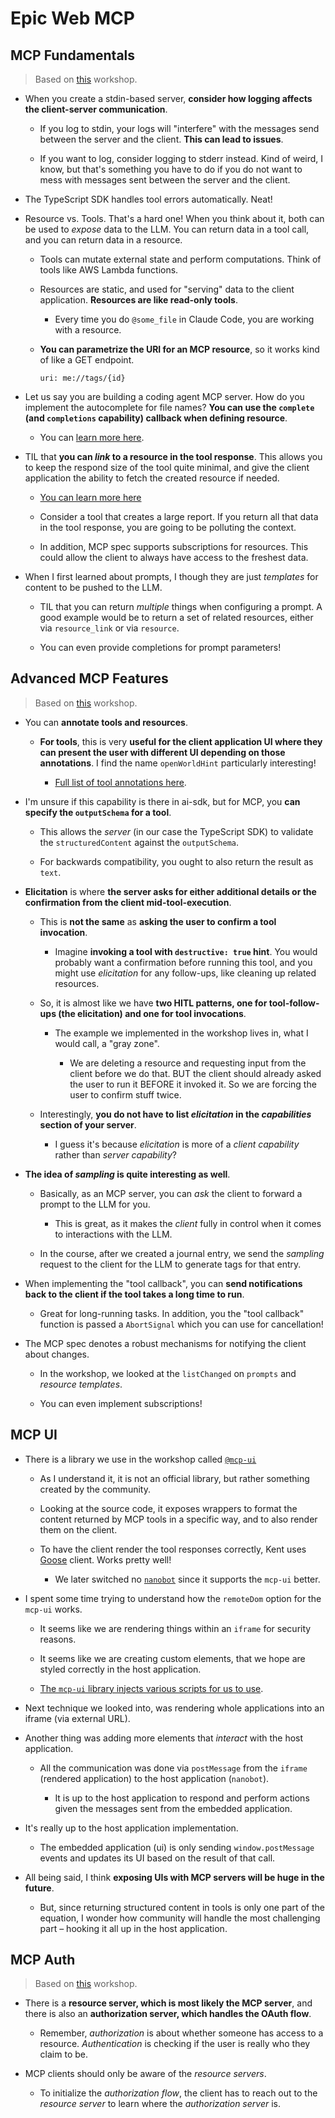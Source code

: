 # Epic Web MCP

## MCP Fundamentals

> Based on [this](https://github.com/epicweb-dev/mcp-fundamentals) workshop.

- When you create a stdin-based server, **consider how logging affects the client-server communication**.

  - If you log to stdin, your logs will "interfere" with the messages send between the server and the client. **This can lead to issues**.

  - If you want to log, consider logging to stderr instead. Kind of weird, I know, but that's something you have to do if you do not want to mess with messages sent between the server and the client.

- The TypeScript SDK handles tool errors automatically. Neat!

- Resource vs. Tools. That's a hard one! When you think about it, both can be used to _expose_ data to the LLM. You can return data in a tool call, and you can return data in a resource.

  - Tools can mutate external state and perform computations. Think of tools like AWS Lambda functions.

  - Resources are static, and used for "serving" data to the client application. **Resources are like read-only tools**.

    - Every time you do `@some_file` in Claude Code, you are working with a resource.

  - **You can parametrize the URI for an MCP resource**, so it works kind of like a GET endpoint.

    ```text
    uri: me://tags/{id}
    ```

- Let us say you are building a coding agent MCP server. How do you implement the autocomplete for file names? **You can use the `complete` (and `completions` capability) callback when defining resource**.

  - You can [learn more here](https://modelcontextprotocol.io/specification/2025-03-26/server/utilities/completion).

- TIL that **you can _link_ to a resource in the tool response**. This allows you to keep the respond size of the tool quite minimal, and give the client application the ability to fetch the created resource if needed.

  - [You can learn more here](https://modelcontextprotocol.io/specification/2025-06-18/server/tools#resource-links)

  - Consider a tool that creates a large report. If you return all that data in the tool response, you are going to be polluting the context.

  - In addition, MCP spec supports subscriptions for resources. This could allow the client to always have access to the freshest data.

- When I first learned about prompts, I though they are just _templates_ for content to be pushed to the LLM.

  - TIL that you can return _multiple_ things when configuring a prompt. A good example would be to return a set of related resources, either via `resource_link` or via `resource`.

  - You can even provide completions for prompt parameters!

## Advanced MCP Features

> Based on [this](https://github.com/epicweb-dev/advanced-mcp-features) workshop.

- You can **annotate tools and resources**.

  - **For tools**, this is very **useful for the client application UI where they can present the user with different UI depending on those annotations**. I find the name `openWorldHint` particularly interesting!

    - [Full list of tool annotations here](https://modelcontextprotocol.io/specification/2025-06-18/schema#toolannotations).

- I'm unsure if this capability is there in ai-sdk, but for MCP, you **can specify the `outputSchema` for a tool**.

  - This allows the _server_ (in our case the TypeScript SDK) to validate the `structuredContent` against the `outputSchema`.

  - For backwards compatibility, you ought to also return the result as `text`.

- **Elicitation** is where **the server asks for either additional details or the confirmation from the client mid-tool-execution**.

  - This is **not the same** as **asking the user to confirm a tool invocation**.

    - Imagine **invoking a tool with `destructive: true` hint**. You would probably want a confirmation before running this tool, and you might use _elicitation_ for any follow-ups, like cleaning up related resources.

  - So, it is almost like we have **two HITL patterns, one for tool-follow-ups (the elicitation) and one for tool invocations**.

    - The example we implemented in the workshop lives in, what I would call, a "gray zone".

      - We are deleting a resource and requesting input from the client before we do that. BUT the client should already asked the user to run it BEFORE it invoked it. So we are forcing the user to confirm stuff twice.

  - Interestingly, **you do not have to list _elicitation_ in the _capabilities_ section of your server**.

    - I guess it's because _elicitation_ is more of a _client capability_ rather than _server capability_?

- **The idea of _sampling_ is quite interesting as well**.

  - Basically, as an MCP server, you can _ask_ the client to forward a prompt to the LLM for you.

    - This is great, as it makes the _client_ fully in control when it comes to interactions with the LLM.

  - In the course, after we created a journal entry, we send the _sampling_ request to the client for the LLM to generate tags for that entry.

- When implementing the "tool callback", you can **send notifications back to the client if the tool takes a long time to run**.

  - Great for long-running tasks. In addition, you the "tool callback" function is passed a `AbortSignal` which you can use for cancellation!

- The MCP spec denotes a robust mechanisms for notifying the client about changes.

  - In the workshop, we looked at the `listChanged` on `prompts` and _resource templates_.

  - You can even implement subscriptions!

## MCP UI

- There is a library we use in the workshop called [`@mcp-ui`](https://github.com/idosal/mcp-ui/tree/main)

  - As I understand it, it is not an official library, but rather something created by the community.

  - Looking at the source code, it exposes wrappers to format the content returned by MCP tools in a specific way, and to also render them on the client.

  - To have the client render the tool responses correctly, Kent uses [Goose](https://block.github.io/goose/docs/quickstart) client. Works pretty well!

    - We later switched no [`nanobot`](https://github.com/nanobot-ai/nanobot) since it supports the `mcp-ui` better.

- I spent some time trying to understand how the `remoteDom` option for the `mcp-ui` works.

  - It seems like we are rendering things within an `iframe` for security reasons.

  - It seems like we are creating custom elements, that we hope are styled correctly in the host application.

  - [The `mcp-ui` library injects various scripts for us to use](https://github.com/idosal/mcp-ui/blob/848cb8aae91b5239144d1e33d0b15a2de3601b3f/sdks/typescript/client/src/remote-dom/iframe-bundle.ts).

- Next technique we looked into, was rendering whole applications into an iframe (via external URL).

- Another thing was adding more elements that _interact_ with the host application.

  - All the communication was done via `postMessage` from the `iframe` (rendered application) to the host application (`nanobot`).

    - It is up to the host application to respond and perform actions given the messages sent from the embedded application.

- It's really up to the host application implementation.

  - The embedded application (ui) is only sending `window.postMessage` events and updates its UI based on the result of that call.

- All being said, I think **exposing UIs with MCP servers will be huge in the future**.

  - But, since returning structured content in tools is only one part of the equation, I wonder how community will handle the most challenging part – hooking it all up in the host application.

## MCP Auth

> Based on [this](https://github.com/epicweb-dev/mcp-auth) workshop.

- There is a **resource server, which is most likely the MCP server**, and there is also an **authorization server, which handles the OAuth flow**.

  - Remember, _authorization_ is about whether someone has access to a resource. _Authentication_ is checking if the user is really who they claim to be.

- MCP clients should only be aware of the _resource servers_.

  - To initialize the _authorization flow_, the client has to reach out to the _resource server_ to learn where the _authorization server_ is.
